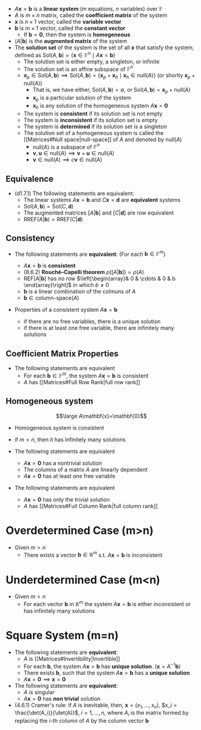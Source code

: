 - $A\mathbf{x}=\mathbf{b}$ is a **linear system** ($m$ equations, $n$ variables) over $\mathbb{F}$
- $A$ is $m\times n$ matrix, called the **coefficient matrix** of the system
- $\mathbf{x}$ is $n\times 1$ vector, called the **variable vector**
- $\mathbf{b}$ is $m\times 1$ vector, called the **constant vector** 
	- If $\mathbf{b}=\mathbf{0}$, then the system is **homogeneous**
- ${(A\vert\mathbf{b})}$ is the **augmented matrix** of the system
- The **solution set** of the system is the set of all $\mathbf{x}$ that satisfy the system, defined as $\text{Sol}(A,\mathbf{b})=\{\mathbf{x}\in\mathbb{F}^n\mid A\mathbf{x}=\mathbf{b}\}$
	- The solution set is either empty, a singleton, or infinite
	- The solution set is an affine subspace of $\mathbb{F}^n$
	- $\mathbf{x}_p\in\text{Sol}(A,\mathbf{b})\implies \text{Sol}(A,\mathbf{b})=\{ \mathbf{x}_p+\mathbf{x}_h \mid \mathbf{x}_h\in\text{null}(A) \}$ (or shortly $\mathbf{x}_p+\text{null}(A)$)
		- That is, we have either, $\text{Sol}(A,\mathbf{b})=\emptyset$, or $\text{Sol}(A,\mathbf{b})=\mathbf{x}_p+\text{null}(A)$
		- $\mathbf{x}_p$ is a particular solution of the system
		- $\mathbf{x}_h$ is any solution of the homogeneous system $A\mathbf{x}=\mathbf{0}$
	- The system is **consistent** if its solution set is not empty
	- The system is **inconsistent** if its solution set is empty
	- The system is **determined** if its solution set is a singleton
	- The solution set of a homogeneous system is called the [[Matrices#Null space|null-space]] of $A$ and denoted by $\text{null}(A)$
		- $\text{null}(A)$ is a subspace of $\mathbb{F}^n$
		- $\mathbf{v},\mathbf{u}\in\text{null}(A)\implies \mathbf{v}+\mathbf{u}\in\text{null}(A)$
		- $\mathbf{v}\in\text{null}(A)\implies c\mathbf{v}\in\text{null}(A)$


## Equivalence

- (d1.7.1) The following statements are equivalent:
	- The linear systems $A\mathbf{x}=\mathbf{b}$ and $C\mathbf{x}=\mathbf{d}$ are **equivalent** systems
	- $\text{Sol}(A,\mathbf{b})=\text{Sol}(C,\mathbf{d})$
	- The augmented matrices $[A|\mathbf{b}]$ and $[C|\mathbf{d}]$ are row equivalent
	- $\text{RREF}(A|\mathbf{b})=\text{RREF}(C|\mathbf{d})$

## Consistency 

- The following statements are **equivalent**: (For each $\mathbf{b}\in\mathbb{F}^m$)
	- $A\mathbf{x}=\mathbf{b}$ is **consistent**
	- (8.6.2) **Rouché–Capelli theorem** $\rho([A|\mathbf{b}])=\rho(A)$
	- $\text{REF}[A|\mathbf{b}]$ has no row $\left[\begin{array}& 0 & \cdots & 0 & b \end{array}\right]$ in which $b\neq 0$ 
	- $\mathbf{b}$ is a linear combination of the colmuns of $A$
	- $\mathbf{b}\in \text{column-space}(A)$

- Properties of a consistent system $A\mathbf{x}=\mathbf{b}$
	- if there are no free variables, there is a unique solution
	- if there is at least one free variable, there are infinitely many solutions


## Coefficient Matrix Properties

- The following statements are equivalent
	- For each $\mathbf{b}\in\mathbb{F}^m$, the system $A\mathbf{x}=\mathbf{b}$ is consistent
	- $A$ has [[Matrices#Full Row Rank|full row rank]]

## Homogeneous system
$$\large A\mathbf{x}=\mathbf{0}$$
- Homogeneous system is consistent
- if $m<n$, then it has infinitely many solutions

- The following statements are equivalent
	- $A\mathbf{x}=\mathbf{0}$ has a nontrivial solution
	- The columns of a matrix $A$ are linearly dependent
	- $A\mathbf{x}=\mathbf{0}$ has at least one free variable
- The following statements are equivalent
	- $A\mathbf{x}=\mathbf{0}$ has only the trivial solution
	- $A$ has [[Matrices#Full Column Rank|full column rank]]

# Overdetermined Case (m>n)

- Given $m>n$ 
	- There exists a vector $\mathbf{b}\in\mathbb{R}^m$ s.t. $A\mathbf{x}=\mathbf{b}$ is inconsistent
# Underdetermined Case (m<n)

- Given $m<n$
	- For each vector $\mathbf{b}$ in $\mathbb{R}^m$ the system $A\mathbf{x}=\mathbf{b}$ is either inconsistent or has infinitely many solutions
# Square System (m=n)

- The following statements are **equivalent**:
	- $A$ is [[Matrices#Invertibility|Invertible]]
	- For each $\textbf{b}$, the system $A\textbf{x}=\textbf{b}$ has **unique solution**. ($\textbf{x}=A^{−1}\textbf{b}$) 
	- There exists $\textbf{b}$, such that the system $A\textbf{x}=\textbf{b}$ has a **unique solution**
	- $A\mathbf{x}=\mathbf{0}\implies \mathbf{x}=\mathbf{0}$
- The following statements are **equivalent**:
	- $A$ is singular
	- $A\mathbf{x}=\mathbf{0}$ has **non trivial** solution
- (4.6.1)  Cramer's rule: if $A$ is inevitable, then, $\mathbf{x}=(x_{1},\dots,x_{n})$, $x_i = \frac{\det(A_i)}{\det(A)}$, $i = 1, \ldots, n$, where $A_{i}$ is the matrix formed by replacing the $i$-th column of $A$ by the column vector $\mathbf{b}$


